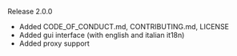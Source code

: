 Release 2.0.0
- Added CODE_OF_CONDUCT.md, CONTRIBUTING.md, LICENSE
- Added gui interface (with english and italian it18n)
- Added proxy support
